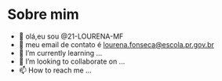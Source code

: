 # Sobre mim 

- 👋 olá,eu sou @21-LOURENA-MF
- 👀 meu email de contato é lourena.fonseca@escola.pr.gov.br
- 🌱 I’m currently learning ...
- 💞️ I’m looking to collaborate on ...
- 📫 How to reach me ...


